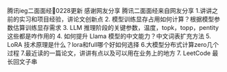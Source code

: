腾讯ieg二面面经📝0228更新
感谢网友分享
腾讯二面面经来自网友分享
1.讲讲之前的实习和项目经验，讲论文创新点
2. 模型训练显存占用如何计算？根据模型参数估算训练显存需求
3. LLM 推理阶段的关键参数，温度，topk，topp，pentity这些都是咋作用的
4. 如何提升 Llama 模型的中文能力？中文词表扩充方法
5. LoRA 技术原理是什么？lora和full哪个好如何选择
6.大模型分布式计算zero几个过程
7.最近读的一篇论文，讲讲有点以及可以用在业务上的地方
7. LeetCode 最长回文子串
